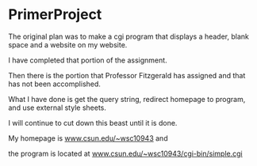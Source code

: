 # PrimerProject

The original plan was to make a cgi program that displays a header, blank space and a website on my website.

I have completed that portion of the assignment.

Then there is the portion that Professor Fitzgerald has assigned and that has not been accomplished.

What I have done is get the query string, redirect homepage to program, and use external style sheets.

I will continue to cut down this beast until it is done.

My homepage is www.csun.edu/~wsc10943 and

the program is located at www.csun.edu/~wsc10943/cgi-bin/simple.cgi
